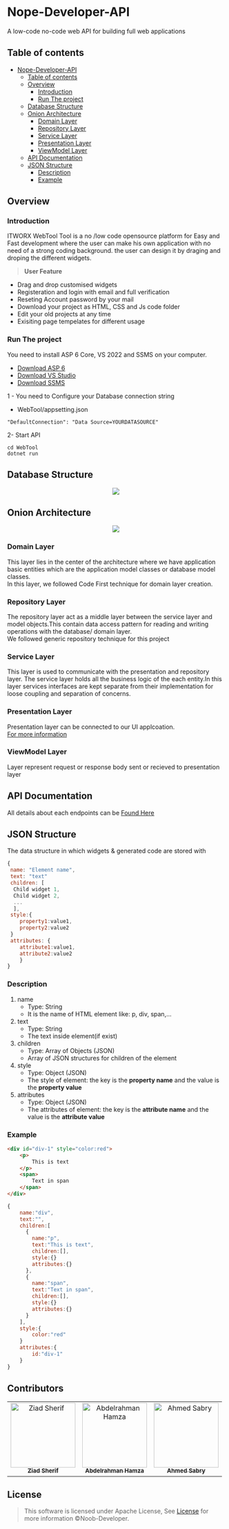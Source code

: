 # Nope-Developer-API
A low-code no-code web API for building full web applications

## Table of contents

- [Nope-Developer-API](#nope-developer-api)
  - [Table of contents](#table-of-contents)
  - [Overview](#overview)
    - [Introduction](#introduction)
    - [Run The project](#run-the-project)
  - [Database Structure](#database-structure)
  - [Onion Architecture](#onion-architecture)
    - [Domain Layer](#domain-layer)
    - [Repository Layer](#repository-layer)
    - [Service Layer](#service-layer)
    - [Presentation Layer](#presentation-layer)
    - [ViewModel Layer](#viewmodel-layer)
  - [API Documentation](#api-documentation)
  - [JSON Structure](#json-structure)
    - [Description](#description)
    - [Example](#example)

## Overview

### Introduction

ITWORX WebTool Tool is a no /low code opensource platform for Easy and Fast development where the user can make his own application with no need of a strong coding background. the user can design it by draging and droping the different widgets. <br>

> **User Feature**

- Drag and drop customised widgets
- Registeration and login with email and full verification
- Reseting Account password by your mail
- Download your project as HTML, CSS and Js code folder
- Edit your old projects at any time
- Exisiting page tempelates for different usage

### Run The project

You need to install ASP 6 Core, VS 2022 and SSMS on your computer.

- [Download ASP 6](https://dotnet.microsoft.com/en-us/download/dotnet/6.0)
- [Download VS Studio](https://visualstudio.microsoft.com/vs/)
- [Download SSMS](https://docs.microsoft.com/en-us/sql/ssms/download-sql-server-management-studio-ssms?view=sql-server-ver16)

1 - You need to Configure your Database connection string

- WebTool/appsetting.json

```shell
"DefaultConnection": "Data Source=YOURDATASOURCE"
```

2- Start API

```shell
cd WebTool
dotnet run
```

## Database Structure

<p align="center">
 <img src="assests/Database.png"/>
</p>

## Onion Architecture

<p align="center">
 <img src="assests/onionArchitecture.png"/>
</p>

### Domain Layer

This layer lies in the center of the architecture where we have application basic entities which are the application model classes or database model classes. <br>
In this layer, we followed Code First technique for domain layer creation.

### Repository Layer

The repository layer act as a middle layer between the service layer and model objects.This contain data access pattern for reading and writing operations with the database/ domain layer.<br>
We followed generic repository technique for this project

### Service Layer

This layer is used to communicate with the presentation and repository layer. The service layer holds all the business logic of the each entity.In this layer services interfaces are kept separate from their implementation for loose coupling and separation of concerns.

### Presentation Layer

Presentation layer can be connected to our UI applcoation.<br>
[For more information](https://github.com/Abd-ELrahmanHamza/Nope-developer)

### ViewModel Layer

Layer represent request or response body sent or recieved to presentation layer

## API Documentation

All details about each endpoints can be 
[Found Here](https://htmlpreview.github.io/?https://github.com/Ahmedsabry11/Nope-Developer-API/blob/main/documentation.html)

## JSON Structure

The data structure in which widgets & generated code are stored with


```js
{
 name: "Element name",
 text: "text"
 children: [
  Child widget 1,
  Child widget 2,
  ...
  ],
 style:{
    property1:value1,
    property2:value2
 }
 attributes: {
    attribute1:value1,
    attribute2:value2
    }
}
```

### Description

1. name
    - Type: String
    - It is the name of HTML element like: p, div, span,...
2. text
    - Type: String
    - The text inside element(if exist)
3. children
    - Type: Array of Objects (JSON)
    - Array of JSON structures for children of the element
4. style
    - Type: Object (JSON)
    - The style of element: the key is the **property name** and the value is the **property value**
4. attributes
    - Type: Object (JSON)
    - The attributes of element: the key is the **attribute name** and the value is the **attribute value**

### Example

```HTML
<div id="div-1" style="color:red">
    <p>
        This is text
    </p>
    <span>
        Text in span
    </span>
</div>
```

```js
{
    name:"div",
    text:"",
    children:[
      {
        name:"p",
        text:"This is text",
        children:[],
        style:{}
        attributes:{}
      },
      {
        name:"span",
        text:"Text in span",
        children:[],
        style:{}
        attributes:{}
      }
    ],
    style:{
        color:"red"
    }
    attributes:{
        id:"div-1"
    }
}
```
## Contributors <a name = "Contributors"></a>

<table>
  <tr>
    </td>
    <td align="center">
    <a href="https://github.com/ZiadSheriif" target="_black">
    <img src="https://avatars.githubusercontent.com/u/78238570?v=4" width="150px;" alt="Ziad Sherif"/>
    <br />
    <sub><b>Ziad Sherif</b></sub></a>
    </td>
    <td align="center">
    <a href="https://github.com/Abd-ELrahmanHamza" target="_black">
    <img src="https://avatars.githubusercontent.com/u/68310502?v=4" width="150px;" alt="Abdelrahman Hamza"/>
    <br />
    <sub><b>Abdelrahman Hamza</b></sub></a>
    </td>
   <td align="center">
    <a href="https://github.com/Ahmedsabry11" target="_black">
    <img src="https://avatars.githubusercontent.com/u/75908511?v=4" width="150px;" alt="Ahmed Sabry"/>
    <br />
    <sub><b>Ahmed Sabry</b></sub></a>

  </tr>
 </table>

## License <a name = "license"></a>

> This software is licensed under Apache License, See [License](https://github.com/Ahmedsabry11/Nope-Developer-API/blob/main/LICENSE) for more information ©Noob-Developer.
